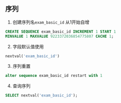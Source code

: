 ## 序列

1. 创建序列名`exam_basic_id` 从1开始自增

```sql
CREATE SEQUENCE exam_basic_id INCREMENT 1 START 1
MINVALUE 1 MAXVALUE 9223372036854775807 CACHE 1;
```

2. 字段默认值使用

```sql
nextval('exam_basic_id')
```

3. 序列重置

```sql
alter sequence exam_basic_id restart with 1
```

4. 查询序列

```sql
SELECT nextval('exam_basic_id');
```



